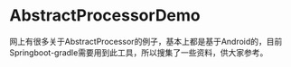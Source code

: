 # AbstractProcessorDemo
网上有很多关于AbstractProcessor的例子，基本上都是基于Android的，目前Springboot-gradle需要用到此工具，所以搜集了一些资料，供大家参考。
